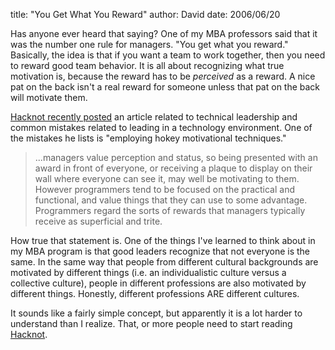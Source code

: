 
title: "You Get What You Reward"
author: David
date: 2006/06/20

Has anyone ever heard that saying? One of my MBA professors said that it was the number one rule for managers. "You get what you reward." Basically, the idea is that if you want a team to work together, then you need to reward good team behavior. It is all about recognizing what true motivation is, because the reward has to be *perceived* as a reward. A nice pat on the back isn't a real reward for someone unless that pat on the back will motivate them. 

[Hacknot recently posted](http://www.hacknot.info/hacknot/action/showEntry?eid=87) an article related to technical leadership and common mistakes related to leading in a technology environment. One of the mistakes he lists is "employing hokey motivational techniques." 

> ...managers value perception and status, so being presented with an award in front of everyone, or receiving a plaque to display on their wall where everyone can see it, may well be motivating to them. However programmers tend to be focused on the practical and functional, and value things that they can use to some advantage. Programmers regard the sorts of rewards that managers typically receive as superficial and trite.

How true that statement is. One of the things I've learned to think about in my MBA program is that good leaders recognize that not everyone is the same. In the same way that people from different cultural backgrounds are motivated by different things (i.e. an individualistic culture versus a collective culture), people in different professions are also motivated by different things. Honestly, different professions ARE different cultures.

It sounds like a fairly simple concept, but apparently it is a lot harder to understand than I realize. That, or more people need to start reading [Hacknot](http://www.hacknot.info/).

